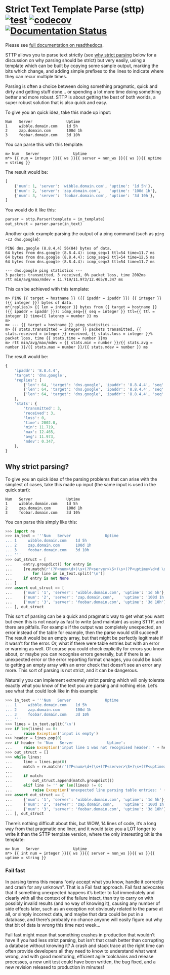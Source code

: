 # Strict Text Template Parse (sttp) [![test](https://github.com/mwri/sttp/actions/workflows/test.yml/badge.svg)](https://github.com/mwri/sttp/actions/workflows/test.yml) [![codecov](https://codecov.io/gh/mwri/sttp/branch/main/graph/badge.svg?token=FZXOQQR4QM)](https://codecov.io/gh/mwri/sttp) [![Documentation Status](https://readthedocs.org/projects/py-sttp/badge/?version=latest)](https://py-sttp.readthedocs.io/en/latest/?badge=latest)

Please see [full documentation on readthedocs](https://py-sttp.readthedocs.io/en/latest/).

STTP allows you to parse text strictly (see [why strict parsing](#why-strict-parsing)
below for a discussion on why parsing should be strict) but very easily, using
a template which can be built by copying some sample output, marking the bits which
change, and adding simple prefixes to the lines to indicate where they can recur
multiple times.

Parsing is often a choice between doing something pragmatic, quick and
dirty and getting stuff done... or spending a lot more time doing something
better and more robust. STTP is about getting the best of both worlds, a
super robust solution that is also quick and easy.

To give you an quick idea, take this made up input:

```text
Num   Server               Uptime
1     wibble.domain.com    1d 5h
2     zap.domain.com       100d 1h
3     foobar.domain.com    3d 10h
```

You can parse this with this template:

```text
m> Num   Server               Uptime
m*> {{ num = integer }}{{ ws }}{{ server = non_ws }}{{ ws }}{{ uptime = string }}
```

The result would be:

```python
[
    {'num': 1, 'server': 'wibble.domain.com', 'uptime': '1d 5h'},
    {'num': 2, 'server': 'zap.domain.com',    'uptime': '100d 1h'},
    {'num': 3, 'server': 'foobar.domain.com', 'uptime': '3d 10h'},
]
```

You would do it like this:

```python
parser = sttp.Parser(template = in_template)
out_struct = parser.parse(in_text)
```

Another quick example parsing the output of a ping command (such as `ping -c3 dns.google`):

```text
PING dns.google (8.8.4.4) 56(84) bytes of data.
64 bytes from dns.google (8.8.4.4): icmp_seq=1 ttl=54 time=11.7 ms
64 bytes from dns.google (8.8.4.4): icmp_seq=2 ttl=54 time=12.5 ms
64 bytes from dns.google (8.8.4.4): icmp_seq=3 ttl=54 time=11.7 ms

--- dns.google ping statistics ---
3 packets transmitted, 3 received, 0% packet loss, time 2002ms
rtt min/avg/max/mdev = 11.719/11.973/12.465/0.347 ms
```

This can be achieved with this template:

```text
m> PING {{ target = hostname }} ({{ ipaddr = ipaddr }}) {{ integer }}({{ integer }}) bytes of data.
m*(replies)> {{ len = integer }} bytes from {{ target = hostname }} ({{ ipaddr = ipaddr }}): icmp_seq={{ seq = integer }} ttl={{ ttl = integer }} time={{ latency = number }} ms
m>
m> --- {{ target = hostname }} ping statistics ---
m> {{ stats.transmitted = integer }} packets transmitted, {{ stats.received = integer }} received, {{ stats.loss = integer }}% packet loss, time {{ stats.time = number }}ms
m> rtt min/avg/max/mdev = {{ stats.min = number }}/{{ stats.avg = number }}/{{ stats.max = number }}/{{ stats.mdev = number }} ms
```

The result would be:

```python
{
    'ipaddr': '8.8.4.4',
    'target': 'dns.google',
    'replies': [
        {'len': 64, 'target': 'dns.google', 'ipaddr': '8.8.4.4', 'seq': 1, 'ttl': 54, 'latency': 11.7},
        {'len': 64, 'target': 'dns.google', 'ipaddr': '8.8.4.4', 'seq': 2, 'ttl': 54, 'latency': 12.5},
        {'len': 64, 'target': 'dns.google', 'ipaddr': '8.8.4.4', 'seq': 3, 'ttl': 54, 'latency': 11.7},
    ],
    'stats': {
        'transmitted': 3,
        'received': 3,
        'loss': 0,
        'time': 2002.0,
        'min': 11.719,
        'max': 12.465,
        'avg': 11.973,
        'mdev': 0.347,
    },
}
```

## Why strict parsing?

To give you an quick idea of the parsing problems that can arise with the simplest of
cases, take this made up input (the same input is used in the quick start):

```text
Num   Server               Uptime
1     wibble.domain.com    1d 5h
2     zap.domain.com       100d 1h
3     foobar.domain.com    3d 10h
```

You can parse this simply like this:

```python
>>> import re
>>> in_text = '''Num   Server               Uptime
... 1     wibble.domain.com    1d 5h
... 2     zap.domain.com       100d 1h
... 3     foobar.domain.com    3d 10h
... '''
>>> out_struct = [
...     entry.groupdict() for entry in
...     [re.match(r'(?P<num>\d+)\s+(?P<server>\S+)\s+(?P<uptime>\d+d \d+h)', line)
...         for line in in_text.split('\n')]
...     if entry is not None
... ]
>>> assert out_struct == [
...     {'num': '1', 'server': 'wibble.domain.com', 'uptime': '1d 5h'},
...     {'num': '2', 'server': 'zap.domain.com',    'uptime': '100d 1h'},
...     {'num': '3', 'server': 'foobar.domain.com', 'uptime': '3d 10h'}
... ], out_struct
```

This sort of parsing can be a quick and pragmatic way to get what you want but even this is not
nearly as fast to write (and maintain) as using STTP, and there are pitfalls. For example if
the output was completely unexpected, an error instead of the table for example, then the parse
would still succeed! The result would be an empty array, but that might be perfectly legitimate
if it wasn’t for the error. Or, what if there were table entries but with an error or warning as
well. Of course you could check explicitly for errors you know about, or maybe you can recognise
errors generally, but if there is an unexpected error or the error reporting format changes, you
could be back to getting an empty array with an error check that doesn’t see an error any more.
This sort of parsing is not strict, and it can be dangerous.

Naturally you can implement extremely strict parsing which will only tolerate exactly what you
know of the text you are parsing and nothing else. Let’s see what that could look like in this
example:

```python
>>> in_text = '''Num   Server               Uptime
... 1     wibble.domain.com    1d 5h
... 2     zap.domain.com       100d 1h
... 3     foobar.domain.com    3d 10h
... '''
>>> lines = in_text.split('\n')
>>> if len(lines) == 0:
...     raise Exception('input is empty')
>>> header = lines.pop(0)
>>> if header != 'Num   Server               Uptime':
...     raise Exception('input line 1 was not recognised header: ' + header)
>>> out_struct = []
>>> while lines:
...     line = lines.pop(0)
...     match = re.match(r'(?P<num>\d+)\s+(?P<server>\S+)\s+(?P<uptime>\d+d \d+h)', line)
...
...     if match:
...         out_struct.append(match.groupdict())
...     elif line != '' or len(lines) != 0:
...         raise Exception('unexpected line parsing table entries: ' + line)
>>> assert out_struct == [
...     {'num': '1', 'server': 'wibble.domain.com', 'uptime': '1d 5h'},
...     {'num': '2', 'server': 'zap.domain.com',    'uptime': '100d 1h'},
...     {'num': '3', 'server': 'foobar.domain.com', 'uptime': '3d 10h'}
... ], out_struct
```

There’s nothing difficult about this, but WOW, 14 lines of code, it’s a long way from that
pragmatic one liner, and it would take you a LOT longer to write it than the STTP template
version, where the only interesting bit is the template:

```text
m> Num   Server               Uptime
m*> {{ int num = integer }}{{ ws }}{{ server = non_ws }}{{ ws }}{{ uptime = string }}
```

### Fail fast

In parsing terms this means “only accept what you know, handle it correctly and crash for
any unknown”. That is a Fail fast approach. Fail fast advocates that if something unexpected
happens it’s better to fail immediately and clearly with all the context of the failure
intact, than try to carry on with possibly invalid results (and no way of knowing it), causing
any number of side effects later, such as an exception not obviously related to the parse at
all, or simply incorrect data, and maybe that data could be put in a database, and there’s
probably no chance anyone will easily figure out why that bit of data is wrong this time
next week…

Fail fast might mean that something crashes in production that wouldn’t have if you had less
strict parsing, but isn’t that crash better than corrupting a database without knowing it?
A crash and stack trace at the right time can often provide developers all they need to
know to understand what went wrong, and with good monitoring, efficient agile toolchains
and release processes, a new unit test could have been written, the bug fixed, and a new
revision released to production in minutes!

